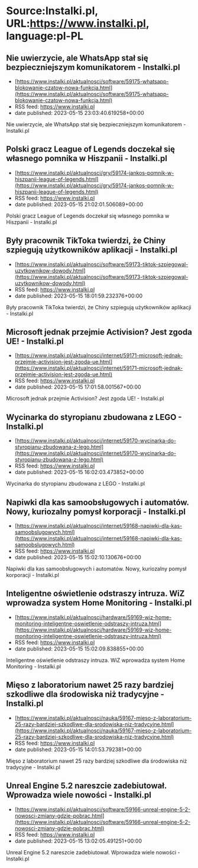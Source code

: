 # Source:Instalki.pl, URL:https://www.instalki.pl, language:pl-PL

## Nie uwierzycie, ale WhatsApp stał się bezpieczniejszym komunikatorem - Instalki.pl
 - [https://www.instalki.pl/aktualnosci/software/59175-whatsapp-blokowanie-czatow-nowa-funkcja.html](https://www.instalki.pl/aktualnosci/software/59175-whatsapp-blokowanie-czatow-nowa-funkcja.html)
 - RSS feed: https://www.instalki.pl
 - date published: 2023-05-15 23:03:40.619258+00:00

Nie uwierzycie, ale WhatsApp stał się bezpieczniejszym komunikatorem - Instalki.pl

## Polski gracz League of Legends doczekał się własnego pomnika w Hiszpanii - Instalki.pl
 - [https://www.instalki.pl/aktualnosci/gry/59174-jankos-pomnik-w-hiszpanii-league-of-legends.html](https://www.instalki.pl/aktualnosci/gry/59174-jankos-pomnik-w-hiszpanii-league-of-legends.html)
 - RSS feed: https://www.instalki.pl
 - date published: 2023-05-15 21:02:01.506089+00:00

Polski gracz League of Legends doczekał się własnego pomnika w Hiszpanii - Instalki.pl

## Były pracownik TikToka twierdzi, że Chiny szpiegują użytkowników aplikacji - Instalki.pl
 - [https://www.instalki.pl/aktualnosci/software/59173-tiktok-szpiegowal-uzytkownikow-dowody.html](https://www.instalki.pl/aktualnosci/software/59173-tiktok-szpiegowal-uzytkownikow-dowody.html)
 - RSS feed: https://www.instalki.pl
 - date published: 2023-05-15 18:01:59.232376+00:00

Były pracownik TikToka twierdzi, że Chiny szpiegują użytkowników aplikacji - Instalki.pl

## Microsoft jednak przejmie Activision? Jest zgoda UE! - Instalki.pl
 - [https://www.instalki.pl/aktualnosci/internet/59171-microsoft-jednak-przejmie-activision-jest-zgoda-ue.html](https://www.instalki.pl/aktualnosci/internet/59171-microsoft-jednak-przejmie-activision-jest-zgoda-ue.html)
 - RSS feed: https://www.instalki.pl
 - date published: 2023-05-15 17:01:58.001567+00:00

Microsoft jednak przejmie Activision? Jest zgoda UE! - Instalki.pl

## Wycinarka do styropianu zbudowana z LEGO - Instalki.pl
 - [https://www.instalki.pl/aktualnosci/internet/59170-wycinarka-do-styropianu-zbudowana-z-lego.html](https://www.instalki.pl/aktualnosci/internet/59170-wycinarka-do-styropianu-zbudowana-z-lego.html)
 - RSS feed: https://www.instalki.pl
 - date published: 2023-05-15 16:02:03.473852+00:00

Wycinarka do styropianu zbudowana z LEGO - Instalki.pl

## Napiwki dla kas samoobsługowych i automatów. Nowy, kuriozalny pomysł korporacji - Instalki.pl
 - [https://www.instalki.pl/aktualnosci/internet/59168-napiwki-dla-kas-samoobslugowych.html](https://www.instalki.pl/aktualnosci/internet/59168-napiwki-dla-kas-samoobslugowych.html)
 - RSS feed: https://www.instalki.pl
 - date published: 2023-05-15 15:02:10.130676+00:00

Napiwki dla kas samoobsługowych i automatów. Nowy, kuriozalny pomysł korporacji - Instalki.pl

## Inteligentne oświetlenie odstraszy intruza. WiZ wprowadza system Home Monitoring - Instalki.pl
 - [https://www.instalki.pl/aktualnosci/hardware/59169-wiz-home-monitoring-inteligentne-oswietlenie-odstraszy-intruza.html](https://www.instalki.pl/aktualnosci/hardware/59169-wiz-home-monitoring-inteligentne-oswietlenie-odstraszy-intruza.html)
 - RSS feed: https://www.instalki.pl
 - date published: 2023-05-15 15:02:09.838855+00:00

Inteligentne oświetlenie odstraszy intruza. WiZ wprowadza system Home Monitoring - Instalki.pl

## Mięso z laboratorium nawet 25 razy bardziej szkodliwe dla środowiska niż tradycyjne - Instalki.pl
 - [https://www.instalki.pl/aktualnosci/nauka/59167-mieso-z-laboratorium-25-razy-bardziej-szkodliwe-dla-srodowiska-niz-tradycyjne.html](https://www.instalki.pl/aktualnosci/nauka/59167-mieso-z-laboratorium-25-razy-bardziej-szkodliwe-dla-srodowiska-niz-tradycyjne.html)
 - RSS feed: https://www.instalki.pl
 - date published: 2023-05-15 14:01:53.792381+00:00

Mięso z laboratorium nawet 25 razy bardziej szkodliwe dla środowiska niż tradycyjne - Instalki.pl

## Unreal Engine 5.2 nareszcie zadebiutował. Wprowadza wiele nowości - Instalki.pl
 - [https://www.instalki.pl/aktualnosci/software/59166-unreal-engine-5-2-nowosci-zmiany-gdzie-pobrac.html](https://www.instalki.pl/aktualnosci/software/59166-unreal-engine-5-2-nowosci-zmiany-gdzie-pobrac.html)
 - RSS feed: https://www.instalki.pl
 - date published: 2023-05-15 13:02:05.491251+00:00

Unreal Engine 5.2 nareszcie zadebiutował. Wprowadza wiele nowości - Instalki.pl

